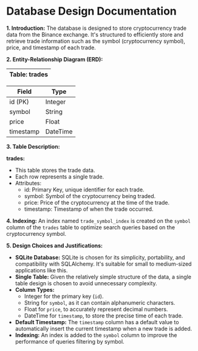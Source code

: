# Database Design Documentation

**1. Introduction:**
The database is designed to store cryptocurrency trade data from the Binance exchange. It's structured to efficiently store and retrieve trade information such as the symbol (cryptocurrency symbol), price, and timestamp of each trade.

**2. Entity-Relationship Diagram (ERD):**

|   Table: trades     |
|-------------------|

| Field     | Type    |
|-----------|---------|
| id (PK)   | Integer |
| symbol    | String  |
| price     | Float   |
| timestamp | DateTime|


**3. Table Description:**

**trades:**
- This table stores the trade data.
- Each row represents a single trade.
- Attributes:
  - id: Primary Key, unique identifier for each trade.
  - symbol: Symbol of the cryptocurrency being traded.
  - price: Price of the cryptocurrency at the time of the trade.
  - timestamp: Timestamp of when the trade occurred.

**4. Indexing:**
An index named `trade_symbol_index` is created on the `symbol` column of the `trades` table to optimize search queries based on the cryptocurrency symbol.

**5. Design Choices and Justifications:**
- **SQLite Database:** SQLite is chosen for its simplicity, portability, and compatibility with SQLAlchemy. It's suitable for small to medium-sized applications like this.
- **Single Table:** Given the relatively simple structure of the data, a single table design is chosen to avoid unnecessary complexity.
- **Column Types:** 
  - Integer for the primary key (`id`).
  - String for `symbol`, as it can contain alphanumeric characters.
  - Float for `price`, to accurately represent decimal numbers.
  - DateTime for `timestamp`, to store the precise time of each trade.
- **Default Timestamp:** The `timestamp` column has a default value to automatically insert the current timestamp when a new trade is added.
- **Indexing:** An index is added to the `symbol` column to improve the performance of queries filtering by symbol.

